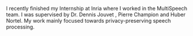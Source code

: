 I recently finished my Internship at Inria where I worked in the MultiSpeech team. 
I was supervised by Dr. Dennis Jouvet , Pierre Champion and Huber Nortel. My work mainly focused towards privacy-preserving speech processing.

<!---
shalini-p16/shalini-p16 is a ✨ special ✨ repository because its `README.md` (this file) appears on your GitHub profile.
You can click the Preview link to take a look at your changes.
--->
